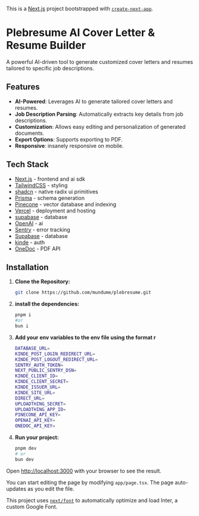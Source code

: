 This is a [Next.js](https://nextjs.org/) project bootstrapped with [`create-next-app`](https://github.com/vercel/next.js/tree/canary/packages/create-next-app).

# Plebresume AI Cover Letter & Resume Builder

A powerful AI-driven tool to generate customized cover letters and resumes tailored to specific job descriptions.

## Features

- **AI-Powered**: Leverages AI to generate tailored cover letters and resumes.
- **Job Description Parsing**: Automatically extracts key details from job descriptions.
- **Customization**: Allows easy editing and personalization of generated documents.
- **Export Options**: Supports exporting to PDF.
- **Responsive**: insanely responsive on mobile.

## Tech Stack

- [Next.js](https://nextjs.org/) - frontend and ai sdk
- [TailwindCSS](https://tailwindcss.com/) - styling
- [shadcn](https://ui.shadcn.com/) - native radix ui primitives
- [Prisma](https://prisma.io/) - schema generation
- [Pinecone](https://pinecone.io/) - vector database and indexing
- [Vercel](https://vercel.com/) - deployment and hosting
- [supabase](https://supabase.com/) - database
- [OpenAI](https://openai.com/) - ai
- [Sentry](https://sentry.io/) - error tracking
- [Supabase](https://supabase.com/) - database
- [kinde](https://kinde.com/) - auth
- [OneDoc](https://www.fileforge.com/) - PDF API

## Installation

1. **Clone the Repository:**
   ```bash
   git clone https://github.com/mundume/plebresume.git
   ```
2. **install the dependencies:**
   ```bash
   pnpm i
   #or
   bun i
   ```
3. **Add your env variables to the env file using the format r**

   ```bash
   DATABASE_URL=
   KINDE_POST_LOGIN_REDIRECT_URL=
   KINDE_POST_LOGOUT_REDIRECT_URL=
   SENTRY_AUTH_TOKEN=
   NEXT_PUBLIC_SENTRY_DSN=
   KINDE_CLIENT_ID=
   KINDE_CLIENT_SECRET=
   KINDE_ISSUER_URL=
   KINDE_SITE_URL=
   DIRECT_URL=
   UPLOADTHING_SECRET=
   UPLOADTHING_APP_ID=
   PINECONE_API_KEY=
   OPENAI_API_KEY=
   ONEDOC_API_KEY=
   ```

4. **Run your project:**
   ```bash
   pnpm dev
   # or
   bun dev
   ```

Open [http://localhost:3000](http://localhost:3000) with your browser to see the result.

You can start editing the page by modifying `app/page.tsx`. The page auto-updates as you edit the file.

This project uses [`next/font`](https://nextjs.org/docs/basic-features/font-optimization) to automatically optimize and load Inter, a custom Google Font.

